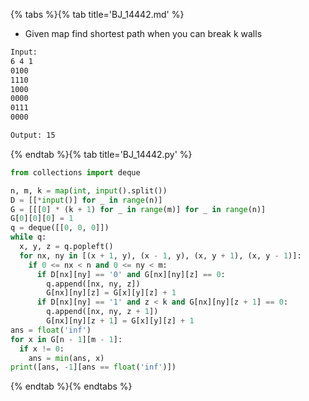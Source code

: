 {% tabs %}{% tab title='BJ_14442.md' %}

* Given map find shortest path when you can break k walls

```txt
Input:
6 4 1
0100
1110
1000
0000
0111
0000

Output: 15
```

{% endtab %}{% tab title='BJ_14442.py' %}

```py
from collections import deque

n, m, k = map(int, input().split())
D = [[*input()] for _ in range(n)]
G = [[[0] * (k + 1) for _ in range(m)] for _ in range(n)]
G[0][0][0] = 1
q = deque([[0, 0, 0]])
while q:
  x, y, z = q.popleft()
  for nx, ny in [(x + 1, y), (x - 1, y), (x, y + 1), (x, y - 1)]:
    if 0 <= nx < n and 0 <= ny < m:
      if D[nx][ny] == '0' and G[nx][ny][z] == 0:
        q.append([nx, ny, z])
        G[nx][ny][z] = G[x][y][z] + 1
      if D[nx][ny] == '1' and z < k and G[nx][ny][z + 1] == 0:
        q.append([nx, ny, z + 1])
        G[nx][ny][z + 1] = G[x][y][z] + 1
ans = float('inf')
for x in G[n - 1][m - 1]:
  if x != 0:
    ans = min(ans, x)
print([ans, -1][ans == float('inf')])
```

{% endtab %}{% endtabs %}
